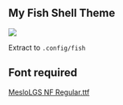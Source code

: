 ## My Fish Shell Theme
![](https://i.imgur.com/3RtwBbT.png)

Extract to `.config/fish`

## Font required

[MesloLGS NF Regular.ttf](https://github.com/romkatv/powerlevel10k-media/raw/master/MesloLGS%20NF%20Regular.ttf)
